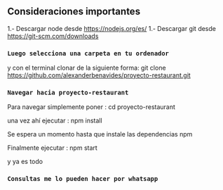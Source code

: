 ## Consideraciones importantes

1.- Descargar node desde https://nodejs.org/es/
1.- Descargar git desde https://git-scm.com/downloads

### `Luego selecciona una carpeta en tu ordenador`

y con el terminal clonar de la siguiente forma:
git clone https://github.com/alexanderbenavides/proyecto-restaurant.git

### `Navegar hacia proyecto-restaurant`

Para navegar simplemente poner : cd proyecto-restaurant

una vez ahí ejecutar : npm install

Se espera un momento hasta que instale las dependencias npm

Finalmente ejecutar : npm start

y ya es todo

### `Consultas me lo pueden hacer por whatsapp`
